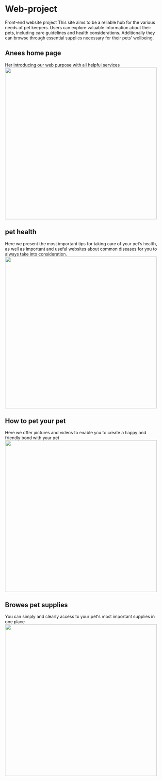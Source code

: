 # Web-project
Front-end website project This site aims to be a reliable hub for the various needs of pet keepers. Users can explore valuable information about their 
pets, including care guidelines and health considerations. Additionally they can browse through essential supplies necessary for their pets' wellbeing.
## Anees home page 
 Her introducing our web purpose with all helpful services 
<img src= "https://github.com/maysoon-1/Web-project/assets/107502613/9ebfc6c2-1baa-45d3-9980-d61d02eef521" width = "500">

## pet health 
Here we present the most important tips for taking care of your pet’s health, as well as important and useful websites about common diseases 
for you to always take into consideration.
<img src= "https://github.com/maysoon-1/Web-project/assets/107502613/22310b34-fa81-4521-a8ba-1411cb69603f" width = "500">

## How to pet your pet
Here we offer pictures and videos to enable you to create a happy and friendly bond with your pet
<img src= "https://github.com/maysoon-1/Web-project/assets/107502613/f3b49677-73b1-4e0b-bb01-f4e0293c361c" width = "500">

## Browes pet supplies 
You can simply and clearly access to your pet's most important supplies in one place 
<img src= "https://github.com/maysoon-1/Web-project/assets/107502613/b1b9a671-cba4-4c79-9035-e683cdbecb56" width = "500">

